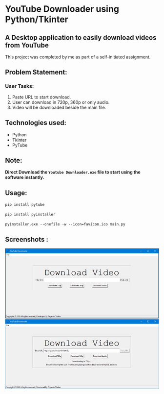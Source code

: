 # YouTube Downloader using Python/Tkinter
## A Desktop application to easily download videos from YouTube
This project was completed by me as part of a self-initiated assignment.<br>

## Problem Statement:
### User Tasks:
<ol>
  <li>Paste URL to start download.</li>
  <li>User can download in 720p, 360p or only audio.</li>
  <li>Video will be downloaded beside the main file.</li>
</ol>

## Technologies used:<br>
- Python
- Tkinter
- PyTube

## Note:

<b>Direct Download the `Youtube Downloader.exe` file to start using the software instantly.</b>

## Usage:

    pip install pytube
    
    pip install pyinstaller

    pyinstaller.exe --onefile -w --icon=favicon.ico main.py
    
## Screenshots : 

<img src="screenshots/app1.jpg">
<img src="screenshots/app2.jpg">
